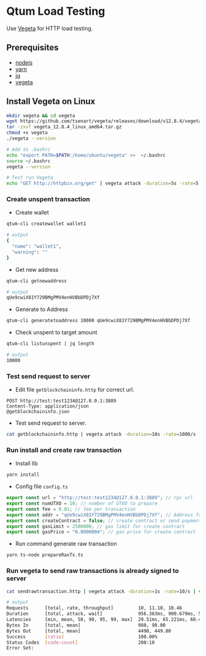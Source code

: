 # Qtum Load Testing

Use [Vegeta](https://github.com/tsenart/vegeta) for HTTP load testing.

## Prerequisites

- [nodejs](https://nodejs.org/)
- [yarn](https://classic.yarnpkg.com/)
- [jq](https://stedolan.github.io/jq/)
- [vegeta](https://stedolan.github.io/jq/)

## Install Vegeta on Linux

```bash
mkdir vegeta && cd vegeta
wget https://github.com/tsenart/vegeta/releases/download/v12.8.4/vegeta_12.8.4_linux_amd64.tar.gz
tar -zxvf vegeta_12.8.4_linux_amd64.tar.gz
chmod +x vegeta
./vegeta --version

# Add to .bashrc
echo "export PATH=$PATH:/home/ubuntu/vegeta" >>  ~/.bashrc
source ~/.bashrc
vegeta --version

# Test run Vegeta
echo "GET http://httpbin.org/get" | vegeta attack -duration=5s -rate=5 | vegeta report
```

### Create unspent transaction

- Create wallet

```bash
qtum-cli createwallet wallet1

# output
{
  "name": "wallet1",
  "warning": ""
}
```

- Get new address

```bash
qtum-cli getnewaddress

# output
qUe9cwiX81Y729BMgPMV4enHVBbDPDj7Xf
```

- Generate to Address

```bash
qtum-cli generatetoaddress 10000 qUe9cwiX81Y729BMgPMV4enHVBbDPDj7Xf
```

- Check unspent to target amount

```bash
qtum-cli listunspent | jq length

# output
10000
```

### Test send request to server

- Edit file `getblockchaininfo.http` for correct url.

```http
POST http://test:test1234@127.0.0.1:3889
Content-Type: application/json
@getblockchaininfo.json
```

- Test send request to server.

```bash
cat getblockchaininfo.http | vegeta attack -duration=10s -rate=1000/s | vegeta report
```

### Run install and create raw transaction

- Install lib

```bash
yarn install
```

- Config file `config.ts`

```typescript
export const url = "http://test:test1234@127.0.0.1:3889"; // rpc url
export const numUTXO = 10; // number of UTXO to prepare
export const fee = 0.01; // fee per transaction
export const addr = "qUe9cwiX81Y729BMgPMV4enHVBbDPDj7Xf"; // Address from getnewaddress
export const createContract = false; // create contract or send payment
export const gasLimit = 2500000; // gas limit for create contract
export const gasPrice = "0.0000004"; // gas price for create contract
```

- Run command generate raw transaction

```bash
yarn ts-node prepareRaxTx.ts
```

### Run vegeta to send raw transactions is already signed to server

```bash
cat sendrawtransaction.http | vegeta attack -duration=1s -rate=10/s | vegeta report

# output
Requests      [total, rate, throughput]         10, 11.10, 10.46
Duration      [total, attack, wait]             956.363ms, 900.679ms, 55.684ms
Latencies     [min, mean, 50, 90, 95, 99, max]  29.51ms, 65.221ms, 60.433ms, 106.098ms, 140.375ms, 140.375ms, 140.375ms
Bytes In      [total, mean]                     980, 98.00
Bytes Out     [total, mean]                     4498, 449.80
Success       [ratio]                           100.00%
Status Codes  [code:count]                      200:10
Error Set:
```
